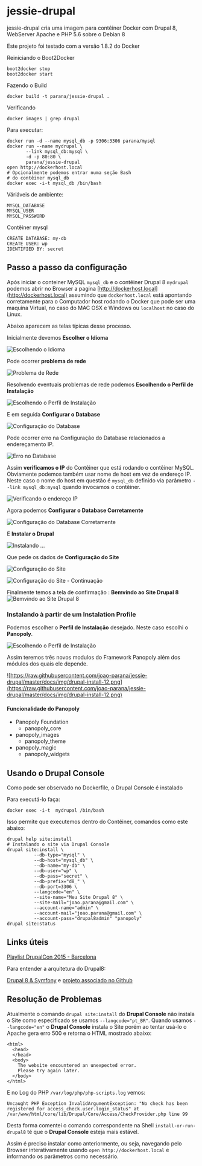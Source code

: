 # jessie-drupal

jessie-drupal cria uma imagem para contêiner Docker com Drupal 8, 
WebServer Apache e PHP 5.6 sobre o Debian 8

Este projeto foi testado com a versão 1.8.2 do Docker

Reiniciando o Boot2Docker

    boot2docker stop
    boot2docker start

Fazendo o Build

    docker build -t parana/jessie-drupal . 

Verificando

    docker images | grep drupal

Para executar:

    docker run -d --name mysql_db -p 9306:3306 parana/mysql
    docker run --name mydrupal \
           --link mysql_db:mysql \
           -d -p 80:80 \
           parana/jessie-drupal
    open http://dockerhost.local
    # Opcionalmente podemos entrar numa seção Bash 
    # do contêiner mysql_db
    docker exec -i-t mysql_db /bin/bash

Váriáveis de ambiente:

    MYSQL_DATABASE
    MYSQL_USER
    MYSQL_PASSWORD

Contêiner mysql

    CREATE DATABASE: my-db 
    CREATE USER: wp
    IDENTIFIED BY: secret


## Passo a passo da configuração

Após iniciar o conteiner MySQL `mysql_db` e o contêiner Drupal 8 `mydrupal` 
podemos abrir no Browser a pagina [http://dockerhost.local](http://dockerhost.local) 
assumindo que `dockerhost.local` está apontando corretamente para o Computador
host rodando o Docker que pode ser uma maquina Virtual, no caso do MAC OSX e Windows
ou `localhost` no caso do Linux.

Abaixo aparecem as telas típicas desse processo.

Inicialmente devemos __Escolher o Idioma__

![Escolhendo o Idioma](https://raw.githubusercontent.com/joao-parana/jessie-drupal/master/docs/img/drupal-install-01.png)

Pode ocorrer __problema de rede__

![Problema de Rede](https://raw.githubusercontent.com/joao-parana/jessie-drupal/master/docs/img/drupal-install-02.png)

Resolvendo eventuais problemas de rede podemos __Escolhendo o Perfil de Instalação__

![Escolhendo o Perfil de Instalação](https://raw.githubusercontent.com/joao-parana/jessie-drupal/master/docs/img/drupal-install-03.png)

E em seguida __Configurar o Database__

![Configuração do Database](https://raw.githubusercontent.com/joao-parana/jessie-drupal/master/docs/img/drupal-install-04.png)

Pode ocorrer erro na Configuração do Database relacionados a endereçamento IP.

![Erro no Database](https://raw.githubusercontent.com/joao-parana/jessie-drupal/master/docs/img/drupal-install-05.png)

Assim __verificamos o IP__ do Contêiner que está rodando o contêiner MySQL. 
Obviamente podemos também usar nome de host em vez de endereço IP. Neste caso 
o nome do host em questão é `mysql_db` definido via parâmetro 
`--link mysql_db:mysql` quando invocamos o contêiner.

![Verificando o endereço IP](https://raw.githubusercontent.com/joao-parana/jessie-drupal/master/docs/img/drupal-install-00.png)

Agora podemos __Configurar o Database Corretamente__

![Configuração do Database Corretamente](https://raw.githubusercontent.com/joao-parana/jessie-drupal/master/docs/img/drupal-install-06.png)

E __Instalar o Drupal__ 

![Instalando ...](https://raw.githubusercontent.com/joao-parana/jessie-drupal/master/docs/img/drupal-install-07.png)

Que pede os dados de __Configuração do Site__

![Configuração do Site](https://raw.githubusercontent.com/joao-parana/jessie-drupal/master/docs/img/drupal-install-08.png)

![Configuração do Site - Continuação ](https://raw.githubusercontent.com/joao-parana/jessie-drupal/master/docs/img/drupal-install-09.png)

Finalmente temos a tela de confirmação : __Bemvindo ao Site Drupal 8__
![Bemvindo ao Site Drupal 8](https://raw.githubusercontent.com/joao-parana/jessie-drupal/master/docs/img/drupal-install-10.png)

### Instalando à partir de um Instalation Profile

Podemos escolher o **Perfil de Instalação** desejado. Neste caso escolhi o **Panopoly**.

![Escolhendo o Perfil de Instalação](https://raw.githubusercontent.com/joao-parana/jessie-drupal/master/docs/img/drupal-install-11.png)

Assim teremos três novos modulos do Framework Panopoly além dos módulos dos quais ele depende.

![https://raw.githubusercontent.com/joao-parana/jessie-drupal/master/docs/img/drupal-install-12.png](https://raw.githubusercontent.com/joao-parana/jessie-drupal/master/docs/img/drupal-install-12.png)

#### Funcionalidade do Panopoly

* Panopoly Foundation
  - panopoly_core
* panopoly_images
  - panopoly_theme
* panopoly_magic
  - panopoly_widgets

## Usando o Drupal Console

Como pode ser observado no Dockerfile, o Drupal Console é instalado 

Para executá-lo faça:
    
    docker exec -i-t  mydrupal /bin/bash

Isso permite que executemos dentro do Contêiner, comandos como este abaixo:

    drupal help site:install
    # Instalando o site via Drupal Console        
    drupal site:install \
              --db-type="mysql" \
              --db-host="mysql_db" \
              --db-name="my-db" \
              --db-user="wp" \
              --db-pass="secret" \
              --db-prefix="d8_" \
              --db-port=3306 \
              --langcode="en" \
              --site-name="Meu Site Drupal 8" \
              --site-mail="joao.parana@gmail.com" \
              --account-name="admin" \
              --account-mail="joao.parana@gmail.com" \
              --account-pass="drupal8admin" "panopoly"  
    drupal site:status

## Links úteis

[Playlist DrupalCon 2015 - Barcelona](https://www.youtube.com/playlist?list=PLpeDXSh4nHjR26Dheb6U1NUSp0aACYGvE)

Para entender a arquitetura do Drupal8:

[Drupal 8 & Symfony](https://www.youtube.com/watch?v=8vwC_01KFLo)
e
[projeto associado no Github](https://github.com/palantirnet/hugs)

## Resolução de Problemas

Atualmente o comando `drupal site:install` do __Drupal Console__ não instala
o Site como especificado se usamos `--langcode="pt_BR"`. Quando usamos 
`--langcode="en"` o __Drupal Console__ instala o Site porém ao tentar usá-lo 
o Apache gera erro 500 e retorna o HTML mostrado abaixo:

    <html>
      <head>
      </head>
      <body>
        The website encountered an unexpected error. 
        Please try again later.
      </body>
    </html>

E no Log do PHP `/var/log/php/php-scripts.log` vemos:

    Uncaught PHP Exception InvalidArgumentException: "No check has been registered for access_check.user.login_status" at /var/www/html/core/lib/Drupal/Core/Access/CheckProvider.php line 99

Desta forma comentei o comando correspondente na Shell `install-or-run-drupal8` 
té que o  __Drupal Console__ esteja mais estável.

Assim é preciso instalar como anteriormente, ou seja, navegando pelo Browser 
interativamente usando `open http://dockerhost.local` e informando os 
parâmetros como necessário.
